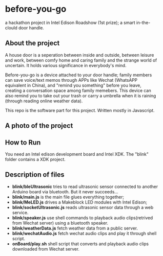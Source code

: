 # before-you-go
a hackathon project in Intel Edison Roadshow (1st prize); a smart in-the-clould door handle.

## About the project
A house door is a seperation between inside and outside, between leisure and work, between comfy home and caring family and the strange world of uncertain. It holds various significance in everybody's mind.

Before-you-go is a device attached to your door handle; family members can save voice/text memos through APPs like Wechat (WhatsAPP equivalent in China), and "remind you something" before you leave, creating a conversation space among family memebers. This device can also remind you to take out your trash or carry a umbrella when it is raining (through reading online weather data).

This repo is the software part for this project. Written mostly in Javascript.

## A photo of the project


## How to Run
You need an Intel edison development board and Intel XDK. The "blink" folder contains a XDK project.

## Description of files
- **blink/bleUltrasonic** tries to read ultrasonic sensor connected to another Arduino board via bluetooth. But it never succeeds...
- **blink/main.js** is the main file glues everything together;
- **blink/MeLED.js** drives a Makeblock LED modules with Intel Edison;
- **blink/socketUltrasonic.js** reads ultrasonic sensor data through a web service.
- **blink/speaker.js** use shell commands to playback audio clips(retrived from Wechat server) using a bluetooth speaker.
- **blink/weatherData.js** fetch weather data from a public server.
- **blink/wechatAudio.js** fetch wechat audio clips and play it through shell script.
- **onBoard/play.sh** shell script that converts and playback audio clips downloaded from Wechat server.

